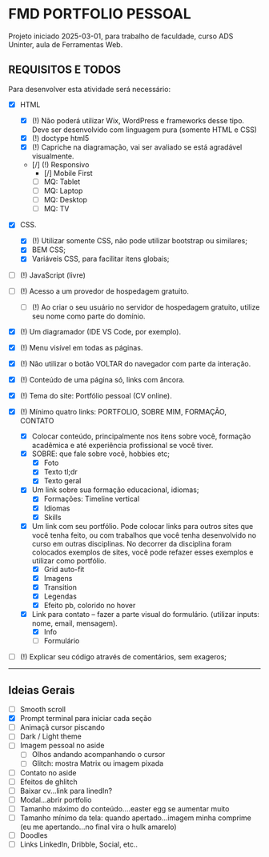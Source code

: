 # FMD PORTFOLIO PESSOAL

Projeto iniciado 2025-03-01, para trabalho de faculdade, curso ADS Uninter, aula de Ferramentas Web.

## REQUISITOS E TODOS

Para desenvolver esta atividade será necessário:

- [x] HTML
  - [x] (!) Não poderá utilizar Wix, WordPress e frameworks desse tipo. Deve ser
        desenvolvido com linguagem pura (somente HTML e CSS)
  - [x] (!) doctype html5
  - [x] (!) Capriche na diagramação, vai ser avaliado se está agradável visualmente.
  - [/] (!) Responsivo
    - [/] Mobile First
    - [ ] MQ: Tablet
    - [ ] MQ: Laptop
    - [ ] MQ: Desktop
    - [ ] MQ: TV
- [x] CSS.
  - [x] (!) Utilizar somente CSS, não pode utilizar bootstrap ou similares;
  - [x] BEM CSS;
  - [x] Variáveis CSS, para facilitar itens globais;
- [ ] (!) JavaScript (livre)
- [ ] (!) Acesso a um provedor de hospedagem gratuito.
  - [ ] (!) Ao criar o seu usuário no servidor de hospedagem gratuito, utilize seu nome como parte do domínio.
- [x] (!) Um diagramador (IDE VS Code, por exemplo).
- [x] (!) Menu visível em todas as páginas.
- [x] (!) Não utilizar o botão VOLTAR do navegador com parte da interação.
- [x] (!) Conteúdo de uma página só, links com âncora.
- [x] (!) Tema do site: Portfólio pessoal (CV online).
- [x] (!) Mínimo quatro links: PORTFOLIO, SOBRE MIM, FORMAÇÃO, CONTATO

  - [x] Colocar conteúdo, principalmente nos itens sobre você, formação acadêmica e até experiência profissional se você tiver.
  - [x] SOBRE: que fale sobre você, hobbies etc;
    - [x] Foto
    - [x] Texto tl;dr
    - [x] Texto geral
  - [x] Um link sobre sua formação educacional, idiomas;
    - [x] Formações: Timeline vertical
    - [x] Idiomas
    - [x] Skills
  - [x] Um link com seu portfólio. Pode colocar links para outros sites que você tenha feito, ou com trabalhos que você tenha desenvolvido no curso em outras disciplinas. No decorrer da disciplina foram colocados exemplos de sites, você pode refazer esses exemplos e utilizar como portfólio.
    - [x] Grid auto-fit
    - [x] Imagens
    - [x] Transition
    - [x] Legendas
    - [x] Efeito pb, colorido no hover
  - [x] Link para contato – fazer a parte visual do formulário. (utilizar inputs: nome, email, mensagem).
    - [x] Info
    - [ ] Formulário

- [ ] (!) Explicar seu código através de comentários, sem exageros;

---

## Ideias Gerais

- [ ] Smooth scroll
- [x] Prompt terminal para iniciar cada seção
- [ ] Animaçã cursor piscando
- [ ] Dark / Light theme
- [ ] Imagem pessoal no aside
  - [ ] Olhos andando acompanhando o cursor
  - [ ] Glitch: mostra Matrix ou imagem pixada
- [ ] Contato no aside
- [ ] Efeitos de ghlitch
- [ ] Baixar cv...link para linedIn?
- [ ] Modal...abrir portfolio
- [ ] Tamanho máximo do conteúdo....easter egg se aumentar muito
- [ ] Tamanho mínimo da tela: quando apertado...imagem minha comprime (eu me apertando...no final vira o hulk amarelo)
- [ ] Doodles
- [ ] Links LinkedIn, Dribble, Social, etc..
